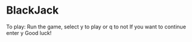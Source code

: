 # BlackJack
To play: Run the game, select y to play or q to not
If you want to continue enter y
Good luck!
